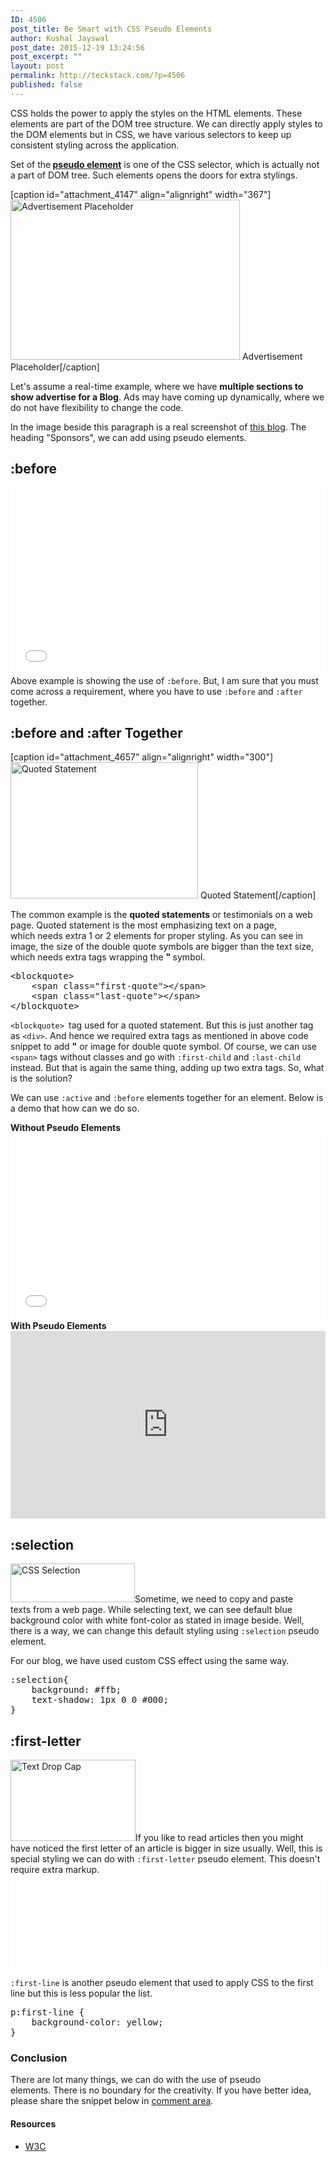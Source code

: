 ```yaml
---
ID: 4506
post_title: Be Smart with CSS Pseudo Elements
author: Kushal Jayswal
post_date: 2015-12-19 13:24:56
post_excerpt: ""
layout: post
permalink: http://teckstack.com/?p=4506
published: false
---
```

CSS holds the power to apply the styles on the HTML elements. These elements are part of the DOM tree structure. We can directly apply styles to the DOM elements but in CSS, we have various selectors to keep up consistent styling across the application.

Set of the<strong> <a href="http://www.w3.org/TR/css3-selectors/#pseudo-elements" target="_blank">pseudo element</a></strong> is one of the CSS selector, which is actually not a part of DOM tree. Such elements opens the doors for extra stylings.

[caption id="attachment_4147" align="alignright" width="367"]<img class="alignnone size-full wp-image-4147" src="http://teckstack.com/tsdir/wp-content/uploads/2014/11/Display-Advertising.jpg" alt="Advertisement Placeholder" width="367" height="256" /> Advertisement Placeholder[/caption]

Let's assume a real-time example, where we have <strong>multiple sections to show advertise for a Blog</strong>. Ads may have coming up dynamically, where we do not have flexibility to change the code.

In the image beside this paragraph is a real screenshot of <a href="http://teckstack.com">this blog</a>. The heading "Sponsors", we can add using pseudo elements.
<h2>:before</h2>
<iframe src="//jsfiddle.net/ft6syjvL/embedded/result,css" width="100%" height="300" frameborder="0"></iframe>
Above example is showing the use of <code>:before</code>. But, I am sure that you must come across a requirement, where you have to use <code>:before</code> and <code>:after</code> together.
<h2>:before and :after Together</h2>
[caption id="attachment_4657" align="alignright" width="300"]<img class="alignnone size-medium wp-image-4657" src="http://teckstack.com/tsdir/wp-content/uploads/2015/12/2-smartquotes.jpg" alt="Quoted Statement" width="300" height="218" /> Quoted Statement[/caption]

The common example is the <strong>quoted statements</strong> or testimonials on a web page. Quoted statement is the most emphasizing text on a page, which needs extra 1 or 2 elements for proper styling. As you can see in image, the size of the double quote symbols are bigger than the text size, which needs extra tags wrapping the <strong>" </strong>symbol.
<pre>&lt;blockquote&gt;
    &lt;span class="first-quote"&gt;&lt;/span&gt;
    &lt;span class="last-quote"&gt;&lt;/span&gt;
&lt;/blockquote&gt;</pre>
<code>&lt;blockquote&gt; </code>tag used for a quoted statement. But this is just another tag as <code>&lt;div&gt;</code>. And hence we required extra tags as mentioned in above code snippet to add <strong>"</strong> or image for double quote symbol. Of course, we can use <code>&lt;span&gt;</code> tags without classes and go with <code>:first-child</code> and <code>:last-child</code> instead. But that is again the same thing, adding up two extra tags. So, what is the solution?

We can use <code>:active</code> and <code>:before</code> elements together for an element. Below is a demo that how can we do so.
<div class="col-md-6"><strong>Without Pseudo Elements</strong>
<iframe src="//jsfiddle.net/k1270bkr/1/embedded/result,css,html/" width="100%" height="300" frameborder="0" allowfullscreen="allowfullscreen"></iframe></div>
<div class="col-md-6"><strong>With Pseudo Elements</strong>
<iframe src="https://jsfiddle.net/p8gkthoe/1/embedded/result,css,html/" width="100%" height="300" frameborder="0" allowfullscreen="allowfullscreen"></iframe></div>
<h2>:selection</h2>
<img class="size-full wp-image-4750 alignleft" src="http://teckstack.com/tsdir/wp-content/uploads/2015/12/How-to-Change-the-Default-Text-Selection-Color-with-CSS-in-Blogger1-e1450529744762.png" alt="CSS Selection" width="199" height="62" />Sometime, we need to copy and paste texts from a web page. While selecting text, we can see default blue background color with white font-color as stated in image beside. Well, there is a way, we can change this default styling using <code>:selection</code> pseudo element.

For our blog, we have used custom CSS effect using the same way.
<pre>:selection{
    background: #ffb;
    text-shadow: 1px 0 0 #000;
}</pre>
<h2>:first-letter</h2>
<img class="wp-image-4749 size-thumbnail alignright" src="http://teckstack.com/tsdir/wp-content/uploads/2015/12/2.1.7-decorative-initials1-e1450527715696-200x130.png" alt="Text Drop Cap" width="200" height="130" />If you like to read articles then you might have noticed the first letter of an article is bigger in size usually. Well, this is special styling we can do with <code>:first-letter</code> pseudo element. This doesn't require extra markup.
<iframe src="//jsfiddle.net/7t2fdLrL/embedded/result,css" width="100%" height="150" frameborder="0" allowfullscreen="allowfullscreen"></iframe>

<code>:first-line</code> is another pseudo element that used to apply CSS to the first line but this is less popular the list.
<pre><span class="highELE">p:first-line </span>{ 
<span class="highATT">    background-color:</span><span class="highVAL"> yellow;</span>
}
</pre>
<h3>Conclusion</h3>
There are lot many things, we can do with the use of pseudo elements. There is no boundary for the creativity. If you have better idea, please share the snippet below in <a href="#comments">comment area</a>.
<h4>Resources</h4>
<ul>
	<li><a href="http://www.w3.org/TR/css3-selectors/#pseudo-elements" target="_blank">W3C</a></li>
</ul>